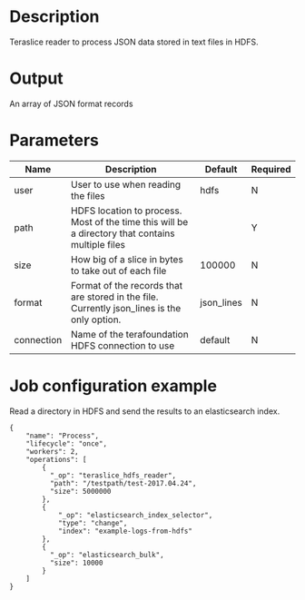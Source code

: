 # Description

Teraslice reader to process JSON data stored in text files in HDFS.

# Output

An array of JSON format records

# Parameters

| Name | Description | Default | Required |
| ---- | ----------- | ------- | -------- |
| user | User to use when reading the files | hdfs | N |
| path | HDFS location to process. Most of the time this will be a directory that contains multiple files |  | Y |
| size | How big of a slice in bytes to take out of each file | 100000 | N |
| format | Format of the records that are stored in the file. Currently json_lines is the only option. | json_lines | N |
| connection | Name of the terafoundation HDFS connection to use | default | N |

# Job configuration example

Read a directory in HDFS and send the results to an elasticsearch index.

```
{
    "name": "Process",
    "lifecycle": "once",
    "workers": 2,
    "operations": [
        {
          "_op": "teraslice_hdfs_reader",
          "path": "/testpath/test-2017.04.24",
          "size": 5000000
        },
        {
            "_op": "elasticsearch_index_selector",
            "type": "change",
            "index": "example-logs-from-hdfs"
        },
        {
          "_op": "elasticsearch_bulk",
          "size": 10000
        }
    ]
}
```
